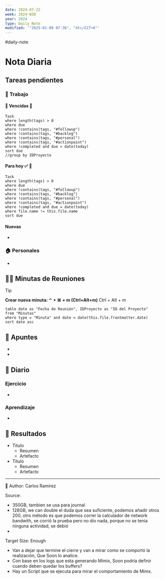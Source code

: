 ```yaml
---
date: 2024-07-22
week: 2024-W30
year: 2024
type: Daily Note
modified: '"2025-01-09 07:36", "4tc/G1T+6"'
---
```

#daily-note

 
# Nota Diaria



## Tareas pendientes
### 👷 Trabajo
#### 🚩 Vencidas 👀 
 ```dataview
Task
where length(tags) > 0
where due
where !contains(tags, "#followup")
where !contains(tags, "#backlog")
where !contains(tags, "#personal")
where !contains(tags, "#actionpoint")
where !completed and due < date(today)
sort due
//group by IDProyecto
 ```
#### Para hoy ✅ 💪
 ```dataview
Task
where length(tags) > 0
where due
where !contains(tags, "#followup")
where !contains(tags, "#backlog")
where !contains(tags, "#personal")
where !contains(tags, "#actionpoint")
where !completed and due = date(today)
where file.name != this.file.name
sort due
 ```
#### Nuevas
-
### 🏠 Personales
-
## 🧑‍💼 Minutas de Reuniones

 > [!TIP]
 > **Crear nueva minuta: ⌃ + ⌘ + m (Ctrl+Alt+m)**
 >  Ctrl + Alt + m

 ```dataview
table date as "Fecha de Reunión", IDProyecto as "ID del Proyecto"
from "Minutas"
where type = "Minuta" and date = date(this.file.frontmatter.date)
sort date asc
```

## 📓 Apuntes
- 
- 
## 📘 Diario

### Ejercicio
- 
### Aprendizaje
- 
## 🦄  Resultados
- Titulo
	- Resumen
	- Artefacto
- Titulo
	- Resumen
	- Artefacto


---
📝
Author: Carlos Ramírez



Source: 

- 350GB, tambien se usa para journal
- 128GB, we can double el duda que sea suficiente, podemos añadir otros 200, otro método es que podemos correr la calculador de network bandwith, se corrió la prueba pero no dio nada, porque no se tenia ninguna actividad, se debió
- 




Target Size: Enough

- Van a dejar que termine el cierre y van a mirar como se comportó la realización, Que Soon lo analice.
- Con base en los logs que esta generando Mimix, Soon podría definir cuando deben quedar los buffers?
- Hay un Script que se ejecuta para mirar el comportamiento de Mimx.



